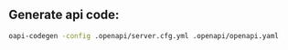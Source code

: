 
## Generate api code:

```sh
oapi-codegen -config .openapi/server.cfg.yml .openapi/openapi.yaml
```
